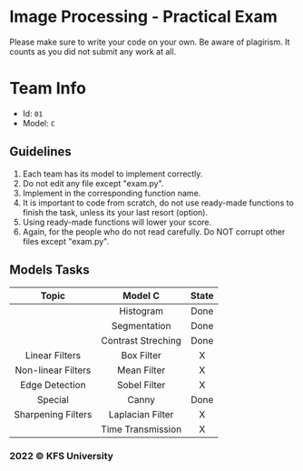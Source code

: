 # Image Processing - Practical Exam

Please make sure to write your code on your own. Be aware of plagirism. It counts as you did not submit any work at all.

# Team Info
- Id: `01`
- Model: `C`

## Guidelines
1. Each team has its model to implement correctly.
2. Do not edit any file except "exam.py".
3. Implement in the corresponding function name.
4. It is important to code from scratch, do not use ready-made functions to finish the task, unless its your last resort (option).
5. Using ready-made functions will lower your score.
6. Again, for the people who do not read carefully. Do NOT corrupt other files except "exam.py". 

## Models Tasks
| Topic | Model C | State |
| :---: | :---: | :---: |
|  |  Histogram | Done |
|  | Segmentation |  Done | 
|  | Contrast Streching | Done |
| Linear Filters | Box Filter | X |
| Non-linear Filters | Mean Filter | X |
| Edge Detection | Sobel Filter | X |
| Special | Canny | Done |
| Sharpening Filters | Laplacian Filter | X |
|  | Time Transmission | X |

### 2022 © KFS University